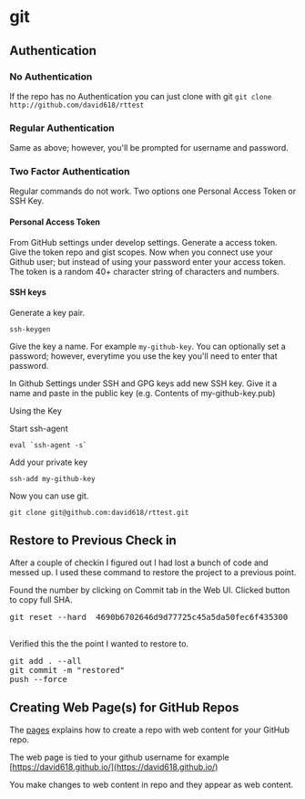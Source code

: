 # git

## Authentication

### No Authentication

If the repo has no Authentication you can just clone with git ```git clone http://github.com/david618/rttest```

### Regular Authentication 

Same as above; however, you'll be prompted for username and password.

### Two Factor Authentication

Regular commands do not work.  Two options one Personal Access Token or SSH Key.

#### Personal Access Token

From GitHub settings under develop settings.  Generate a access token.  Give the token repo and gist scopes. Now when you connect use your Github user; but instead of using your password enter your access token.  The token is a random 40+ character string of characters and numbers. 

#### SSH keys

Generate a key pair.

```
ssh-keygen
``` 

Give the key a name.  For example ```my-github-key```.  You can optionally set a password; however, everytime you use the key you'll need to enter that password.  

In Github Settings under SSH and GPG keys add new SSH key.  Give it a name and paste in the public key (e.g. Contents of my-github-key.pub)

Using the Key

Start ssh-agent

```
eval `ssh-agent -s`
```

Add your private key

```
ssh-add my-github-key
```

Now you can use git.

```
git clone git@github.com:david618/rttest.git
```


## Restore to Previous Check in

After a couple of checkin I figured out I had lost a bunch of code and messed up.  I used these command to restore the project to a previous point.

Found the number by clicking on Commit tab in the Web UI.  Clicked button to copy full SHA.

<pre>
git reset --hard  4690b6702646d9d77725c45a5da50fec6f435300

</pre>

Verified this the the point I wanted to restore to.

<pre>
git add . --all
git commit -m "restored"
push --force
</pre>


## Creating Web Page(s) for GitHub Repos

The [pages](https://pages.github.com/) explains how to create a repo with web content for your GitHub repo.

The web page is tied to your github username for example [https://david618.github.io/](https://david618.github.io/)

You make changes to web content in repo and they appear as web content. 
